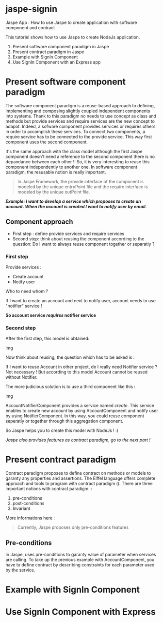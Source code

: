 # jaspe-signin
Jaspe App : How to use Jaspe to create application with software component and contract


This tutoriel shows how to use Jaspe to create NodeJs application.
1. Present software component paradigm in Jaspe
2. Present contract paradigm in Jaspe
3. Example with SignIn Component
4. Use SignIn Component with an Express app


# Present software component paradigm 

The software component paradigm is a reuse-based approach to defining, implementing and composing slightly coupled independent components into systems. Thank to this paradigm no needs to use concept as class and methods but provide services and require services are the new concept to adapot. Indeed, a sofware component provides services or requires others in order to accomplish these services. To connect two components, a require service has to be connected to the provide service. This way first component uses the second component. 

It's the same approach with the class model although the first Jaspe component doesn't need a reference to the second component there is no depandance between each other !! So, it is very interesting to reuse this component independently to another one.
In software component paradigm, the resusable notion is really important. 

> In Jaspe Framework, the provide interface of the component is modeled by the unique entryPoint file and the require interface is modeled
> by the unique outPoint file. 

**_Example: I want to develop a service which proposes to create an account. When the account is created I want to notify
user by email._**

## Component approach 

* First step : define provide services and require services
* Second step: think about reusing the component according to the question:  Do I want to always reuse component together or separatly ?

### First step
Provide services : 
* Create account
* Notify user

Who to need whom ? 

If I want to create an account and next to notify user, account needs to use "notifier" service !

**So account service _requires_ notifier service**

### Second step

After the first step, this model is obtained:

img

Now think about reusing, the question which has to be asked is : 

If I want to reuse Account in other project, do I really need Notifier service ?
Not necessary ! But according to this model Account cannot be reused without Notifier.


The more judicious solution is to use a third component like this : 

img


AccountNotifierComponent provides a service named _create_. This service enables to create new account by using AccountComponent and notify user by using NotifierComponent.
In this way, you could reuse component seperatly or together through this aggregation component. 

So Jaspe helps you to create this model with NodeJs ! :) 

_Jaspe also provides features as contract paradigm, go to the next part !_

# Present contract paradigm

Contract paradigm proposes to define contract on methods or models to garanty any properties and assertions.
The Eiffel language offers complete approach and tools to program with contract paradigm (). There are three important notions
with contract paradigm. : 
1. pre-conditions
2. post-conditions
3. Invariant

More informations here : 

> Currently, Jaspe proposes only pre-conditions features

## Pre-conditions

In Jaspe, uses pre-conditions to garanty value of parameter when services are calling. To take up the previous example with AccountComponent,
you have to define contract by describing constraints for each parameter used by the service.



# Example with SignIn Component

# Use SignIn Component with Express
